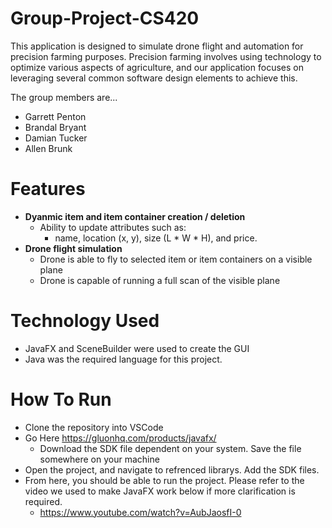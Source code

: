 # Group-Project-CS420

This application is designed to simulate drone flight and automation for precision farming purposes. Precision farming involves using technology to optimize various aspects of agriculture, and our application focuses on leveraging several common software design elements to achieve this. 

The group members are...
- Garrett Penton
- Brandal Bryant
- Damian Tucker
- Allen Brunk

# Features
- **Dyanmic item and item container creation / deletion**
  - Ability to update attributes such as:
     - name, location (x, y), size (L * W * H), and price.
- **Drone flight simulation**
    - Drone is able to fly to selected item or item containers on a visible plane
    - Drone is capable of running a full scan of the visible plane

# Technology Used
- JavaFX and SceneBuilder were used to create the GUI
- Java was the required language for this project.

# How To Run
- Clone the repository into VSCode
- Go Here https://gluonhq.com/products/javafx/
  - Download the SDK file dependent on your system. Save the file somewhere on your machine
- Open the project, and navigate to refrenced librarys. Add the SDK files.
- From here, you should be able to run the project. Please refer to the video we used to make JavaFX work below if more clarification is required.
  - https://www.youtube.com/watch?v=AubJaosfI-0 
